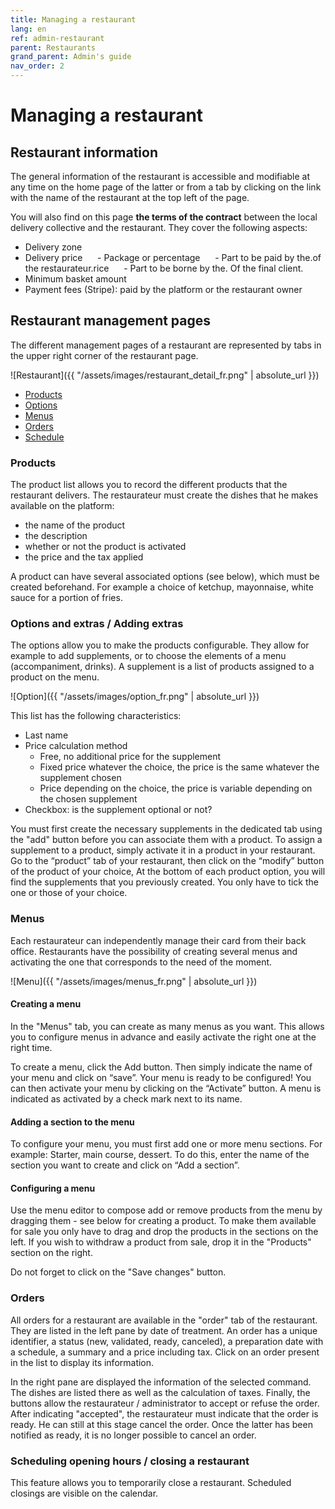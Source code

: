 ```yaml
---
title: Managing a restaurant
lang: en
ref: admin-restaurant
parent: Restaurants
grand_parent: Admin's guide
nav_order: 2
---
```


# Managing a restaurant

## Restaurant information

The general information of the restaurant is accessible and modifiable at any time on the home page of the latter or from a tab by clicking on the link with the name of the restaurant at the top left of the page.

You will also find on this page **the terms of the contract** between the local delivery collective and the restaurant. They cover the following aspects:

- Delivery zone
- Delivery price
     - Package or percentage
     - Part to be paid by the.of the restaurateur.rice
     - Part to be borne by the. Of the final client.
- Minimum basket amount
- Payment fees (Stripe): paid by the platform or the restaurant owner

## Restaurant management pages

The different management pages of a restaurant are represented by tabs in the upper right corner of the restaurant page.


![Restaurant]({{ "/assets/images/restaurant_detail_fr.png" | absolute_url }})

- [Products](#products)
- [Options](#options-and-extras--adding-extras)
- [Menus](#menus)
- [Orders](#orders)
- [Schedule](#scheduling-opening-hours--closing-a-restaurant)


### Products

The product list allows you to record the different products that the restaurant delivers. The restaurateur must create the dishes that he makes available on the platform:
- the name of the product
- the description
- whether or not the product is activated
- the price and the tax applied

A product can have several associated options (see below), which must be created beforehand. For example a choice of ketchup, mayonnaise, white sauce for a portion of fries.

### Options and extras / Adding extras

The options allow you to make the products configurable. They allow for example to add supplements, or to choose the elements of a menu (accompaniment, drinks). A supplement is a list of products assigned to a product on the menu.

![Option]({{ "/assets/images/option_fr.png" | absolute_url }})

This list has the following characteristics:
- Last name
- Price calculation method
  - Free, no additional price for the supplement
  - Fixed price whatever the choice, the price is the same whatever the supplement chosen
  - Price depending on the choice, the price is variable depending on the chosen supplement
- Checkbox: is the supplement optional or not?

You must first create the necessary supplements in the dedicated tab using the "add" button before you can associate them with a product.
To assign a supplement to a product, simply activate it in a product in your restaurant. Go to the “product” tab of your restaurant, then click on the “modify” button of the product of your choice,
At the bottom of each product option, you will find the supplements that you previously created. You only have to tick the one or those of your choice.

### Menus

Each restaurateur can independently manage their card from their back office. Restaurants have the possibility of creating several menus and activating the one that corresponds to the need of the moment.

![Menu]({{ "/assets/images/menus_fr.png" | absolute_url }})

#### Creating a menu

In the "Menus" tab, you can create as many menus as you want. This allows you to configure menus in advance and easily activate the right one at the right time.

To create a menu, click the Add button. Then simply indicate the name of your menu and click on “save”. Your menu is ready to be configured! You can then activate your menu by clicking on the “Activate” button. A menu is indicated as activated by a check mark next to its name.

#### Adding a section to the menu

To configure your menu, you must first add one or more menu sections. For example: Starter, main course, dessert. To do this, enter the name of the section you want to create and click on “Add a section”.

#### Configuring a menu

Use the menu editor to compose add or remove products from the menu by dragging them - see below for creating a product. To make them available for sale you only have to drag and drop the products in the sections on the left. If you wish to withdraw a product from sale, drop it in the "Products" section on the right.

Do not forget to click on the "Save changes" button.

### Orders

All orders for a restaurant are available in the "order" tab of the restaurant. They are listed in the left pane by date of treatment. An order has a unique identifier, a status (new, validated, ready, canceled), a preparation date with a schedule, a summary and a price including tax. Click on an order present in the list to display its information.

In the right pane are displayed the information of the selected command. The dishes are listed there as well as the calculation of taxes. Finally, the buttons allow the restaurateur / administrator to accept or refuse the order. After indicating "accepted", the restaurateur must indicate that the order is ready. He can still at this stage cancel the order. Once the latter has been notified as ready, it is no longer possible to cancel an order.

### Scheduling opening hours / closing a restaurant

This feature allows you to temporarily close a restaurant. Scheduled closings are visible on the calendar.
